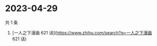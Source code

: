 # 2023-04-29

共 1 条

<!-- BEGIN ZHIHUSEARCH -->
<!-- 最后更新时间 Sat Apr 29 2023 01:15:56 GMT+0800 (China Standard Time) -->
1. [一人之下漫画 621 话](https://www.zhihu.com/search?q=一人之下漫画 621 话)
<!-- END ZHIHUSEARCH -->
